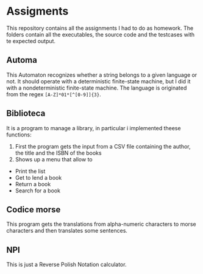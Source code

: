 # Assigments

This repository contains all the assignments I had to do as homework. The folders contain all the executables, the source code and the testcases with te expected output.

## Automa

This Automaton recognizes whether a string belongs to a given language or not. It should operate with a deterministic finite-state machine, but I did it with a nondeterministic finite-state machine. The language is originated from the regex `[A-Z]*01*[^[0-9]]{3}`.

## Biblioteca

It is a program to manage a library, in particular i implemented theese functions:

1. First the program gets the input from a CSV file containing the author, the title and the ISBN of the books
2. Shows up a menu that allow to 
  * Print the list 
  * Get to lend a book
  * Return a book
  * Search for a book
  
  
## Codice morse

This program gets the translations from alpha-numeric characters to morse characters and then translates some sentences.
## NPI

This is just a Reverse Polish Notation calculator.
